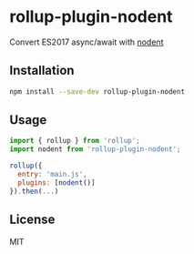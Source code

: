 # rollup-plugin-nodent

Convert ES2017 async/await with [nodent](https://github.com/MatAtBread/nodent)


## Installation

```bash
npm install --save-dev rollup-plugin-nodent
```


## Usage

```js
import { rollup } from 'rollup';
import nodent from 'rollup-plugin-nodent';

rollup({
  entry: 'main.js',
  plugins: [nodent()]
}).then(...)
```

## License

MIT
